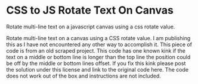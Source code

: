# CSS to JS Rotate Text On Canvas
Rotate multi-line text on a javascript canvas using a css rotate value.

Rotate multi-line text on a canvas using a CSS rotate value. I am publishing this as I have not encountered
any other way to accomplish it. This piece of code is from an old scraped project. This code has one known 
kink if the text on a middle or bottom line is longer than the top line the position could be off by the 
middle or bottom lines offset. If you fix this kink please post the solution under this license and link 
to the original code here. The code does not work out of the box and instructions are not included.

